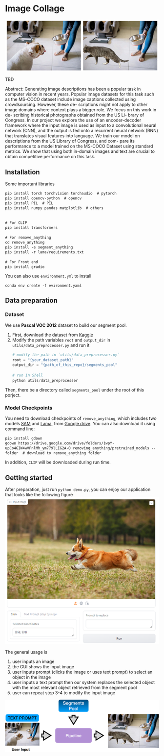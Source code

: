 # Image Collage

![showcase](.assets/showcase.png)

TBD 

Abstract: 
Generating image descriptions has been a popular task
in computer vision in recent years. Popular image datasets
for this task such as the MS-COCO dataset include image
captions collected using crowdsourcing. However, these de-
scriptions might not apply to other image domains where
context plays a bigger role. We focus on this work in de-
scribing historical photographs obtained from the US Li-
brary of Congress. In our project we explore the use of an
encoder-decoder framework where the input image is used
as input to a convolutional neural network (CNN), and the
output is fed onto a recurrent neural network (RNN) that
translates visual features into language. We train our model
on descriptions from the US Library of Congress, and com-
pare its performance to a model trained on the MS-COCO
Dataset using standard metrics. We show that using both
in-domain images and text are crucial to obtain competitive
performance on this task.


## Installation

Some important libraries

```shell
pip install torch torchvision torchaudio  # pytorch
pip install opencv-python  # opencv
pip install PIL  # PIL
pip install numpy pandas matplotlib  # others


# For CLIP 
pip install transformers

# For remove_anything
cd remove_anything
pip install -e segment_anything
pip install -r lama/requirements.txt

# For Front end
pip install gradio

```

You can also use `environment.yml` to install
```shell
conda env create -f evironment.yaml
```

## Data preparation

### Dataset
We use **Pascal VOC 2012** dataset to build our segment pool.

1. First, download the dataset from [Kaggle](https://www.kaggle.com/datasets/huanghanchina/pascal-voc-2012)
2. Modify the path variables `root` and `output_dir` in `utils/data_preprocesser.py` and run it
    ```python
    # modify the path in `utils/data_preprocesser.py`
    root = "{your_dataset_path}"
    output_dir = "{path_of_this_repo}/segments_pool"

    # run in Shell
    python utils/data_preprocesser
    ```

Then, there be a directory called `segments_pool` under the root of this porject.

### Model Checkpoints

You need to download checkpoints of `remove_anything`, which includes two models [SAM](https://github.com/facebookresearch/segment-anything) and [Lama](https://github.com/advimman/lama), from [Google drive](https://drive.google.com/drive/folders/1ST0aRbDRZGli0r7OVVOQvXwtadMCuWXg). You can also download it using command line:

```shell
pip install gdown
gdown https://drive.google.com/drive/folders/1wpY-upCo4GIW4wVPnlMh_ym779lLIG2A-O removing_anything/pretrained_models --folder  # download to remove_anything folder
```

In addition, `CLIP` will be downloaded during run time.

## Getting started

After preparation, just run `python demo.py`, you can enjoy our application that looks like the following figure
![Front End](.assets/frontend.png)

The general usage is 
1. user inputs an image
2. the GUI shows the input image
3. user inputs prompt (clicks the image or uses text prompt) to select an object in the image
4. user inputs a text prompt then our system replaces the selected object with the most relevant object retrieved from the segment pool
5. user can repeat step 3-4 to modify the input image 

![Use Case](.assets/usecase.png)


